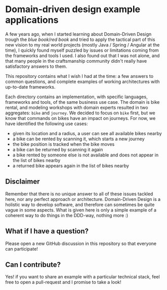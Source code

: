 # Domain-driven design example applications

A few years ago, when I started learning about Domain-Driven Design trough the *blue book*/*red book* and tried to apply
the tactical part of this new vision to my real world projects (mostly Java / Spring / Angular at the time), I quickly
found myself puzzled by issues or limitations coming from the frameworks and tools I used. I also found out that I was
not alone, and that many people in the craftsmanship community didn't really have satisfactory answers to them.

This repository contains what I wish I had at the time: a few answers to common questions, and complete examples of
working architectures with up-to-date frameworks.

Each directory contains an implementation, with specific languages, frameworks and tools, of the same business use case.
The domain is bike rental, and modeling workshops with domain experts resulted in two aggregates: `bike` and `journey`.
We decided to focus on `bike` first, but we know that commands on bikes have an impact on journeys. For now, we have
identified the following use cases:

- given its location and a radius, a user can see all available bikes nearby
- a bike can be rented by scanning it, which starts a new journey
- the bike position is tracked when the bike moves
- a bike can be returned by scanning it again
- a bike rented by someone else is not available and does not appear in the list of bikes nearby
- a returned bike appears again in the list of bikes nearby

## Disclaimer

Remember that there is no unique answer to all of these issues tackled here, nor any perfect approach or architecture.
Domain-Driven Design is a holistic way to develop software, and therefore can sometimes be quite vague in some aspects.
What is given here is only a simple example of a coherent way to do things in the DDD-way, nothing more :)

## What if I have a question?

Please open a new GitHub discussion in this repository so that everyone can participate!

## Can I contribute?

Yes! if you want to share an example with a particular technical stack, feel free to open a pull-request and I promise
to take a look!
